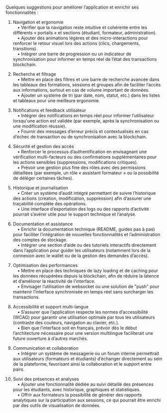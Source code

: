 Quelques suggestions pour améliorer l’application et enrichir ses fonctionnalités :

1. Navigation et ergonomie  
 • Vérifier que la navigation reste intuitive et cohérente entre les différents « portails » et sections (étudiant, formateur, administration).  
 • Ajouter des animations légères et des micro-interactions pour renforcer le retour visuel lors des actions (clics, chargements, transitions).  
 • Intégrer une barre de progression ou un indicateur de synchronisation pour informer en temps réel de l’état des transactions blockchain.

2. Recherche et filtrage  
 • Mettre en place des filtres et une barre de recherche avancée dans les tableaux des formations, sessions et groupes afin de faciliter l’accès aux informations, surtout en cas de volume important de données.  
 • Ajouter un système de tri (par date, nom, statut, etc.) dans les listes et tableaux pour une meilleure ergonomie.

3. Notifications et feedback utilisateur  
 • Intégrer des notifications en temps réel pour informer l’utilisateur lorsqu'une action est validée (par exemple, après la synchronisation ou une modification réussie).  
 • Fournir des messages d’erreur précis et contextualisés en cas d’échec de transaction ou de synchronisation avec la blockchain.

4. Sécurité et gestion des accès  
 • Renforcer le processus d’authentification en envisageant une vérification multi-facteurs ou des confirmations supplémentaires pour les actions sensibles (suppressions, modifications critiques).  
 • Prévoir une gestion plus fine des rôles avec des permissions détaillées (par exemple, un rôle « assistant formateur » ou la possibilité de déléger certaines tâches).

5. Historique et journalisation  
 • Créer un système d’audit intégré permettant de suivre l’historique des actions (création, modification, suppression) afin d’assurer une traçabilité complète des opérations.  
 • Une interface d’exportation des logs ou des rapports d’activité pourrait s’avérer utile pour le support technique et l’analyse.

6. Documentation et assistance  
 • Enrichir la documentation technique (README, guides pas à pas) pour faciliter l’intégration de nouvelles fonctionnalités et l’administration des comptes de stockage.  
 • Intégrer une section d’aide ou des tutoriels interactifs directement dans l’application pour guider les utilisateurs (notamment lors de la connexion avec le wallet ou de la gestion des demandes d’accès).

7. Optimisation des performances  
 • Mettre en place des techniques de lazy loading et de caching pour les données récupérées depuis la blockchain, afin de réduire la latence et d’améliorer la réactivité de l’interface.  
 • Envisager l’utilisation de websocket ou une solution de "push" pour maintenir l’interface synchronisée en temps réel sans surcharger les transactions.

8. Accessibilité et support multi-langue  
 • S’assurer que l’application respecte les normes d’accessibilité (WCAG) pour garantir une utilisation optimale par tous les utilisateurs (contraste des couleurs, navigation au clavier, etc.).  
 • Bien que l’interface soit en français, prévoir dès le début l’architecture nécessaire pour une version multilingue faciliterait une future ouverture à d’autres marchés.

9. Communication et collaboration  
 • Intégrer un système de messagerie ou un forum interne permettrait aux utilisateurs (formateurs et étudiants) d’échanger directement au sein de la plateforme, favorisant ainsi la collaboration et le support entre pairs.

10. Suivi des présences et analyses  
 • Ajouter une fonctionnalité dédiée au suivi détaillé des présences pour les étudiants, avec historique, graphiques et statistiques.  
 • Offrir aux formateurs la possibilité de générer des rapports analytiques sur la participation aux sessions, ce qui pourrait être enrichi par des outils de visualisation de données.

